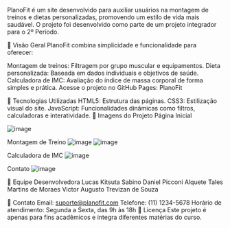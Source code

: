 PlanoFit é um site desenvolvido para auxiliar usuários na montagem de treinos e dietas personalizadas, promovendo um estilo de vida mais saudável. O projeto foi desenvolvido como parte de um projeto integrador para o 2º Período.

🌟 Visão Geral
PlanoFit combina simplicidade e funcionalidade para oferecer:

Montagem de treinos: Filtragem por grupo muscular e equipamentos.
Dieta personalizada: Baseada em dados individuais e objetivos de saúde.
Calculadora de IMC: Avaliação do índice de massa corporal de forma simples e prática.
Acesse o projeto no GitHub Pages: PlanoFit

🚀 Tecnologias Utilizadas
HTML5: Estrutura das páginas.
CSS3: Estilização visual do site.
JavaScript: Funcionalidades dinâmicas como filtros, calculadoras e interatividade.
📸 Imagens do Projeto
Página Inicial

![image](https://github.com/user-attachments/assets/ac7f3430-11a6-4cc5-917d-e3791b1d1ab3)

Montagem de Treino
![image](https://github.com/user-attachments/assets/90e76097-b60f-4700-b346-a57838d7c073)
![image](https://github.com/user-attachments/assets/f74beb39-551a-4748-9b01-08272ea79c6c)


Calculadora de IMC
![image](https://github.com/user-attachments/assets/465cede5-b01a-4863-a7bb-bba7096f909d)


Contato
![image](https://github.com/user-attachments/assets/de0d20ad-0682-429d-adf2-fb3c93694f18)


👥 Equipe Desenvolvedora
Lucas Kitsuta Sabino 
Daniel Picconi Alquete
Tales Martins de Moraes
Victor Augusto Trevizan de Souza

📧 Contato
Email: suporte@planofit.com
Telefone: (11) 1234-5678
Horário de atendimento: Segunda a Sexta, das 9h às 18h
📌 Licença
Este projeto é apenas para fins acadêmicos e integra diferentes matérias do curso.
